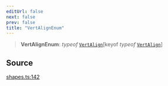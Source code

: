 ```yaml
---
editUrl: false
next: false
prev: false
title: "VertAlignEnum"
---
```


> **VertAlignEnum**: *typeof* [`VertAlign`](/api-core/variables/vertalign/)\[keyof *typeof* [`VertAlign`](/api-core/variables/vertalign/)\]

## Source

[shapes.ts:142](https://github.com/dgmjs/dgmjs/blob/main/packages/core/src/shapes.ts#L142)
